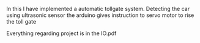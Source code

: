 In this I have implemented a automatic tollgate system. Detecting the car using ultrasonic sensor the arduino gives instruction to servo motor to rise the toll gate

Everything regarding project is in the IO.pdf
